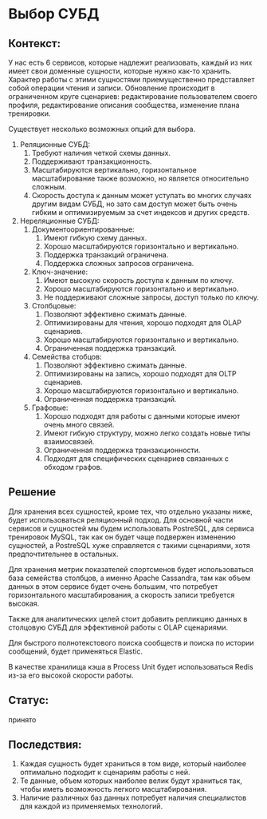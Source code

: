 # Выбор СУБД

## Контекст:

У нас есть 6 сервисов, которые надлежит реализовать, каждый из них имеет свои доменные сущности, которые нужно как-то хранить. Характер работы с этими сущностями приемущественно представляет собой операции чтения и записи. Обновление происходит в ограниченном круге сценариев: редактирование пользователем своего профиля, редактирование описания сообщества, изменение плана тренировки.

Существует несколько возможных опций для выбора.

1. Реляционные СУБД:
    1. Требуют наличия четкой схемы данных.
    2. Поддерживают транзакционность.
    3. Масштабируются вертикально, горизонтальное масштабирование также возможно, но является относительно сложным.
    4. Скорость доступа к данным может уступать во многих случаях другим видам СУБД, но зато сам доступ может быть очень гибким и оптимизируемым за счет индексов и других средств.
2. Нереляционные СУБД:
    1. Документоориентированные:
        1. Имеют гибкую схему данных.
        2. Хорошо масштабируются горизонтально и вертикально.
        3. Поддержка транзакций ограничена.
        4. Поддержка сложных запросов ограничена.
    2. Ключ-значение:
        1. Имеют высокую скорость доступа к данным по ключу.
        2. Хорошо масштабируются горизонтально и вертикально.
        3. Не поддерживают сложные запросы, доступ только по ключу.
    3. Столбцовые:
        1. Позволяют эффективно сжимать данные.
        2. Оптимизированы для чтения, хорошо подходят для OLAP сценариев.
        3. Хорошо масштабируются горизонтально и вертикально.
        4. Ограниченная поддержка транзакций.
    4. Семейства стобцов:
        1. Позволяют эффективно сжимать данные.
        2. Оптимизированы на запись, хорошо подходят для OLTP сценариев.
        3. Хорошо масштабируются горизонтально и вертикально.
        4. Ограниченная поддержка транзакций.
    4. Графовые:
        1. Хорошо подходят для работы с данными которые имеют очень много связей.
        2. Имеют гибкую структуру, можно легко создать новые типы взаимосвязей.
        3. Ограниченная поддержка транзакционности.
        4. Подходят для специфических сценариев связанных с обходом графов.

## Решение

Для хранения всех сущностей, кроме тех, что отдельно указаны ниже, будет использоваться реляционный подход. Для основной части сервисов и сущностей мы будем использовать PostreSQL, для сервиса тренировок MySQL, так как он будет чаще подвержен изменению сущностей, а PostreSQL хуже справляется с такими сценариями, хотя предпочтительнее в остальных.

Для хранения метрик показателей спортсменов будет использоваться база семейства столбцов, а именно Apache Cassandra, там как объем данных в этом сервисе будет очень большим, что потребует горизонтального масштабирования, а скорость записи требуется высокая.

Также для аналитических целей стоит добавить репликцию данных в столцовую СУБД для эффективной работы с OLAP сценариями.

Для быстрого полнотекстового поиска сообществ и поиска по истории сообщений, будет применяться Elastic.

В качестве хранилища кэша в Process Unit будет использоваться Redis из-за его высокой скорости работы.

## Статус:

принято

## Последствия:

1. Каждая сущность будет храниться в том виде, который наиболее оптимально подходит к сценариям работы с ней.
2. Те данные, объем которых наиболее велик будут храниться так, чтобы иметь возможность легкого масштабирования.
3. Наличие различных баз данных потребует наличия специалистов для каждой из применяемых технологий.

